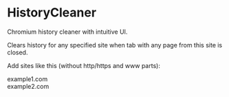 # HistoryCleaner

Chromium history cleaner with intuitive UI.

Clears history for any specified site when tab with any page from this site is closed.

Add sites like this (without http/https and www parts):

example1.com\
example2.com

